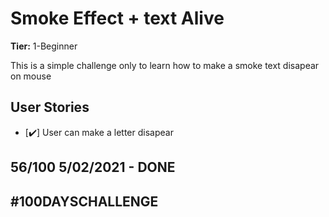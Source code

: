# Smoke Effect + text Alive

**Tier:** 1-Beginner

This is a simple challenge only to learn how to make a smoke text disapear on mouse

## User Stories

-   [✔️] User can make a letter disapear

## 56/100 5/02/2021 - DONE

## #100DAYSCHALLENGE

